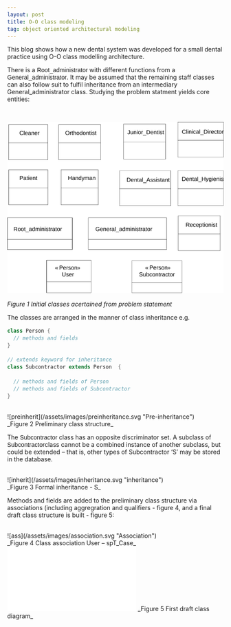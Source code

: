 ```yaml
---
layout: post
title: O-O class modeling
tag: object oriented architectural modeling
---
```


This blog shows how a new dental system was developed for a small dental practice using O-O class modelling architecture.

There is a <span style="font-family:Arial">Root_administrator</span> with different functions from a <span style="font-family:Arial">General_administrator</span>. It may be assumed that the remaining staff classes can also follow suit to fulfil inheritance from an intermediary General_administrator class. Studying the problem statment yields core entities:

<br>

<!--<embed src="/assets/images/emptyclasses.svg">-->
![initclass](/assets/images/emptyclasses.svg "Initial Classes")
<!--<img src="/assets/images/emptyclasses.svg">-->

_Figure 1 Initial classes acertained from problem statement_

The classes are arranged in the manner of class inheritance e.g.

```java
class Person {
  // methods and fields
}

// extends keyword for inheritance
class Subcontractor extends Person  {

  // methods and fields of Person 
  // methods and fields of Subcontractor
}
```


<br>
![preinherit](/assets/images/preinheritance.svg "Pre-inheritance")
<br>
_Figure 2 Preliminary class structure_

The <span style="font-family:Arial">Subcontractor</span> class has an opposite discriminator set. A subclass of <span style="font-family:Arial">Subcontractor</span>class cannot be a combined instance of another subclass, but could be extended – that is, other types of Subcontractor ‘S’ may be stored in the database.

<br>
![inherit](/assets/images/inheritance.svg "inheritance")
<br>
_Figure 3 Formal inheritance - S_
<br>

Methods and fields are added to the preliminary class structure via associations (including aggregration and qualifiers - figure 4,  and a final draft class structure is built - figure 5:


<br>
![ass](/assets/images/association.svg "Association")
<br>
_Figure 4 Class association User – spT_Case_

<br>
<embed src="/assets/images/classdiagram.svg">
_Figure 5 First draft class diagram_
<br>
